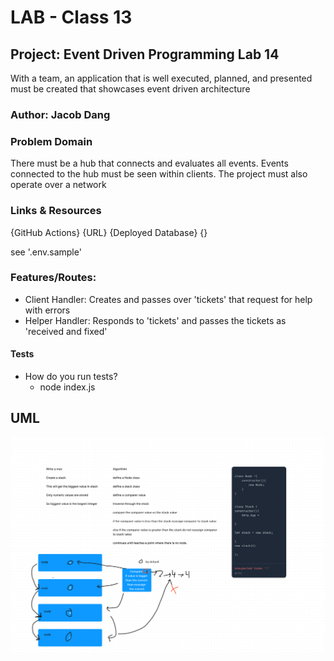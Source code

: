 
# LAB - Class 13

## Project: Event Driven Programming Lab 14
With a team, an application that is well executed, planned, and presented must be created that showcases event driven architecture


### Author: Jacob Dang

### Problem Domain
There must be a hub that connects and evaluates all events. Events connected to the hub must be seen within clients. The project must also operate over a network

### Links & Resources
{GitHub Actions} {URL}
{Deployed Database} {}

see '.env.sample'

### Features/Routes:
- Client Handler: Creates and passes over 'tickets' that request for help with errors
- Helper Handler: Responds to 'tickets' and passes the tickets as 'received and fixed'

#### Tests
- How do you run tests?
    - node index.js

## UML
![UML](./images/socket-14.PNG)


